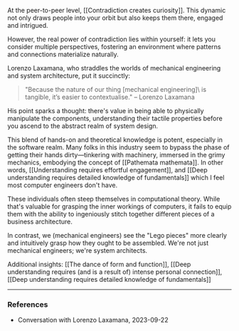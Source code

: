 At the peer-to-peer level, [[Contradiction creates curiosity]]. This dynamic not only draws people into your orbit but also keeps them there, engaged and intrigued.

However, the real power of contradiction lies within yourself: it lets you consider multiple perspectives, fostering an environment where patterns and connections materialize naturally.

Lorenzo Laxamana, who straddles the worlds of mechanical engineering and system architecture, put it succinctly:

> "Because the nature of our thing \[mechanical engineering]\ is tangible, it’s easier to contextualise." – Lorenzo Laxamana

His point sparks a thought: there's value in being able to physically manipulate the components, understanding their tactile properties before you ascend to the abstract realm of system design.

This blend of hands-on and theoretical knowledge is potent, especially in the software realm. Many folks in this industry seem to bypass the phase of getting their hands dirty—tinkering with machinery, immersed in the grimy mechanics, embodying the concept of [[Pathemata mathemata]]. In other words, [[Understanding requires effortful engagement]], and [[Deep understanding requires detailed knowledge of fundamentals]] which I feel most computer engineers don't have.

These individuals often steep themselves in computational theory. While that's valuable for grasping the inner workings of computers, it fails to equip them with the ability to ingeniously stitch together different pieces of a business architecture.

In contrast, we (mechanical engineers) see the "Lego pieces" more clearly and intuitively grasp how they ought to be assembled. We're not just mechanical engineers; we're system architects.

Additional insights: [[The dance of form and function]], [[Deep understanding requires (and is a result of) intense personal connection]], [[Deep understanding requires detailed knowledge of fundamentals]]

---

### References

- Conversation with Lorenzo Laxamana, 2023-09-22
